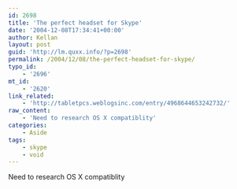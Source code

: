 ```yaml
---
id: 2698
title: 'The perfect headset for Skype'
date: '2004-12-08T17:34:41+00:00'
author: Kellan
layout: post
guid: 'http://lm.quxx.info/?p=2698'
permalink: /2004/12/08/the-perfect-headset-for-skype/
typo_id:
    - '2696'
mt_id:
    - '2620'
link_related:
    - 'http://tabletpcs.weblogsinc.com/entry/4968644653242732/'
raw_content:
    - 'Need to research OS X compatiblity'
categories:
    - Aside
tags:
    - skype
    - void
---
```


Need to research OS X compatiblity